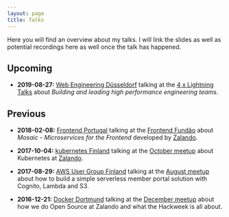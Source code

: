```yaml
---
layout: page
title: Talks
---
```


Here you will find an overview about my talks. I will link the slides as well as potential recordings here as well once 
the talk has happened. 

## Upcoming

* **2019-08-27:** [Web Engineering Düsseldorf](https://www.meetup.com/Web-Engineering-Duesseldorf/) talking at the [4 x Lightning Talks](https://www.meetup.com/Web-Engineering-Duesseldorf/events/264005060/)
about *Building and leading high performance engineering teams*.

## Previous

* **2018-02-08:** [Frontend Portugal](https://www.meetup.com/frontend-portugal/) talking at the [Frontend Fundão](https://www.meetup.com/frontend-portugal/events/246965880/)
about *Mosaic - Microservices for the Frontend* developed by [Zalando](https://tech.zalando.com).

* **2017-10-04:** [kubernetes Finland](https://www.meetup.com/Kubernetes-Finland/) talking at the [October meetup](https://www.meetup.com/Kubernetes-Finland/events/242096170/)
about Kubernetes at [Zalando](https://tech.zalando.com).

* **2017-08-29:** [AWS User Group Finland](https://www.meetup.com/awsfin/) talking at the [August meetup](https://www.meetup.com/awsfin/events/242350705/) about 
how to build a simple serverless member portal solution with Cognito, Lambda and S3.

* **2016-12-21:** [Docker Dortmund](https://www.meetup.com/Docker-Dortmund/) talking at the [December meetup](https://www.meetup.com/Docker-Dortmund/events/235733043/) about 
how we do Open Source at Zalando and what the Hackweek  is all about.
